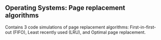 ## Operating Systems: Page replacement algorithms <br>
Contains 3 code simulations of page replacement algorithms: First-in-first-out (FIFO), Least recently used (LRU), and Optimal page replacement.
